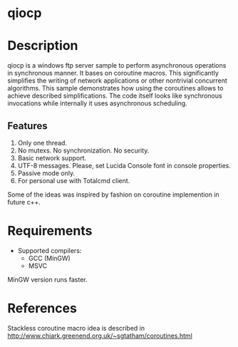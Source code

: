 qiocp
=====

# Description

qiocp is a windows ftp server sample to perform asynchronous operations in synchronous manner. It bases on coroutine macros. This significantly simplifies the writing of network applications or other nontrivial concurrent algorithms. This sample demonstrates how using the coroutines allows to achieve described simplifications. The code itself looks like synchronous invocations while internally it uses asynchronous scheduling.

## Features

1. Only one thread.
2. No mutexs. No synchronization. No security.
3. Basic network support.
4. UTF-8 messages. Please, set Lucida Console font in console properties.
5. Passive mode only.
6. For personal use with Totalcmd client.

Some of the ideas was inspired by fashion on coroutine implemention in future c++.

# Requirements

* Supported compilers:
    * GCC (MinGW)
    * MSVC 

MinGW version runs faster.

# References
Stackless coroutine macro idea is described in http://www.chiark.greenend.org.uk/~sgtatham/coroutines.html